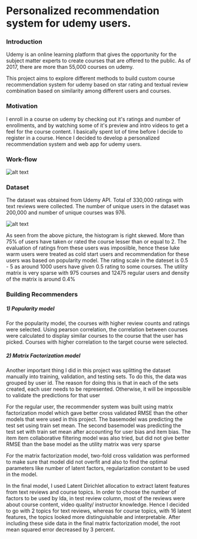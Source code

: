 # Personalized recommendation system for udemy users.

### Introduction 
Udemy is an online learning platform that gives the opportunity for the subject matter experts to create courses that are offered to the public. As of 2017, there are more than 55,000 courses on udemy. 

This project aims to explore different methods to build custom course recommendation system for udemy based on star rating and textual review combination based on similarity among different users and courses. 

### Motivation
I enroll in a course on udemy by checking out it's ratings and number of enrollments, and by watching some of it's preview and intro videos to get a feel for the course content. I basically spent lot of time before I decide to register in a course. Hence I decided to develop a personalized recommendation system and web app for udemy users.

### Work-flow

![alt text](https://user-images.githubusercontent.com/12536060/30229086-564c488e-9495-11e7-84d3-a6e495254834.png)

### Dataset
The dataset was obtained from Udemy API. Total of 330,000 ratings with text reviews were collected. The number of unique users in the dataset was 200,000 and number of unique courses was 976. 

![alt text](https://user-images.githubusercontent.com/12536060/30229388-90cf92b2-9496-11e7-889f-432134ae2c3f.png)

As seen from the above picture, the histogram is right skewed. More than 75% of users have taken or rated the course lesser than or equal to 2. The evaluation of ratings from these users was imposiible, hence these luke warm users were treated as cold start users and recommendation for these users was based on popularity model. 
The rating scale in the dateset is 0.5 - 5 as around 1000 users have given 0.5 rating to some courses. The utility matrix is very sparse with 975 courses and 12475 regular users and density of the matrix is around 0.4%

### Building Recommenders
##### 1) Popularity model
For the popularity model, the courses with higher review counts and ratings were selected. Using pearson correlation, the correlation between courses were calculated to display similar courses to the course that the user has picked. Courses with higher correlation to the target course were selected.

##### 2) Matrix Factorization model
Another important thing I did in this project was splitting the dataset manually into training, validation, and testing sets. To do this, the data was grouped by user id. The reason for doing this is that in each of the sets created, each user needs to be represented. Otherwise, it will be impossible to validate the predictions for that user

For the regular user, the recommender system was built using matrix factorization model which gave better cross validated RMSE than the other models that were used in this project. The basemodel was predicting the test set using train set mean. The second basemodel was predicting the test set with train set mean after accounting for user bias and item bias. The item item collaborative filtering model was also tried, but did not give better RMSE than the base model as the utility matrix was very sparse

For the matrix factorization model, two-fold cross validation was performed to make sure that model did not overfit and also to find the optimal parameters like number of latent factors, regularization constant to be used in the model.

In the final model, I used Latent Dirichlet allocation to extract latent features from text reviews and course topics. In order to choose the number of factors to be used by lda, in test review column, most of the reviews were about course content, video quality/ instructor knowledge. Hence I decided to go with 2 topics for text reviews, whereas for course topics, with 16 latent features, the topics looked more distinguishable and interpretable. After including these side data in the final matrix factorization model, the root mean squared error decreased by 3 percent. 





